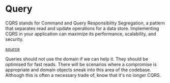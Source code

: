 # Query

CQRS stands for Command and Query Responsibility Segregation, a pattern that separates read and update operations for
a data store. Implementing CQRS in your application can maximize its performance, scalability, and security.

<a href="https://docs.microsoft.com/en-us/azure/architecture/patterns/cqrs">source</a>

Queries should not use the domain if we can help it. They should be optimised for fast reads. There will be scenarios
where a compromise is appropriate and domain objects sneak into this area of the codebase. Although this is often a 
necessary trade of, know that it's no longer CQRS.
